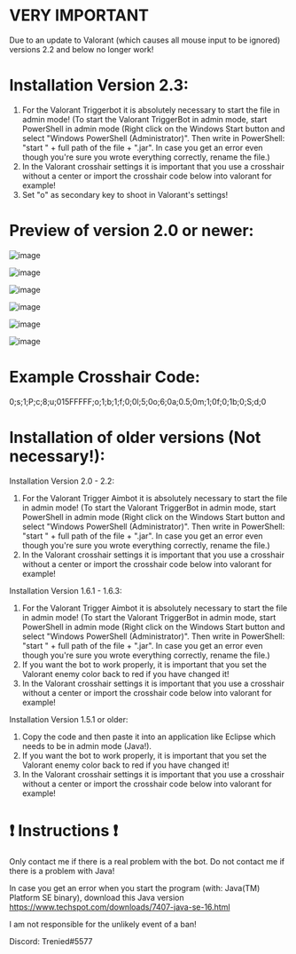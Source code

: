 # VERY IMPORTANT

Due to an update to Valorant (which causes all mouse input to be ignored) versions 2.2 and below no longer work!

# Installation Version 2.3:
  
1. For the Valorant Triggerbot it is absolutely necessary to start the file in admin mode! 
  (To start the Valorant TriggerBot in admin mode, start PowerShell in admin mode 
  (Right click on the Windows Start button and select "Windows PowerShell (Administrator)". 
  Then write in PowerShell: "start " + full path of the file + ".jar".
  In case you get an error even though you're sure you wrote everything correctly, rename the file.)
2. In the Valorant crosshair settings it is important that you use a crosshair without a center or import the crosshair code below into valorant for example!
3. Set "o" as secondary key to shoot in Valorant's settings!

# Preview of version 2.0 or newer: 

![image](https://user-images.githubusercontent.com/109001989/208522229-044c8e55-2a48-4a7d-9b34-811a382ec3dc.png)

![image](https://user-images.githubusercontent.com/109001989/208522361-7f18561f-59fd-4bfd-95dd-8a9a3a400785.png)

![image](https://user-images.githubusercontent.com/109001989/208522394-a5d3e875-1ee1-46c0-a244-d43d0e5e5bfa.png)

![image](https://user-images.githubusercontent.com/109001989/208522451-a45b35ce-e96c-4ff2-9d17-5e3666512b27.png)

![image](https://user-images.githubusercontent.com/109001989/208522493-86d647ec-b88e-416c-a664-a3ce0b00a7c1.png)

![image](https://user-images.githubusercontent.com/109001989/208522544-f4821653-beaa-44bd-9749-626f67da1442.png)
  
  # Example Crosshair Code: 
  
 0;s;1;P;c;8;u;015FFFFF;o;1;b;1;f;0;0l;5;0o;6;0a;0.5;0m;1;0f;0;1b;0;S;d;0

  
  # Installation of older versions (Not necessary!): 
  
  Installation Version 2.0 - 2.2:
1. For the Valorant Trigger Aimbot it is absolutely necessary to start the file in admin mode! 
  (To start the Valorant TriggerBot in admin mode, start PowerShell in admin mode 
  (Right click on the Windows Start button and select "Windows PowerShell (Administrator)". 
  Then write in PowerShell: "start " + full path of the file + ".jar".
  In case you get an error even though you're sure you wrote everything correctly, rename the file.)
2. In the Valorant crosshair settings it is important that you use a crosshair without a center or import the crosshair code below into valorant for example!

Installation Version 1.6.1 - 1.6.3:
1. For the Valorant Trigger Aimbot it is absolutely necessary to start the file in admin mode! 
  (To start the Valorant TriggerBot in admin mode, start PowerShell in admin mode 
  (Right click on the Windows Start button and select "Windows PowerShell (Administrator)". 
  Then write in PowerShell: "start " + full path of the file + ".jar".
  In case you get an error even though you're sure you wrote everything correctly, rename the file.)
2. If you want the bot to work properly, it is important that you set the Valorant enemy color back to red if you have changed it!
3. In the Valorant crosshair settings it is important that you use a crosshair without a center or import the crosshair code below into valorant for example!

Installation Version 1.5.1 or older:
1. Copy the code and then paste it into an application like Eclipse which needs to be in admin mode (Java!).
2. If you want the bot to work properly, it is important that you set the Valorant enemy color back to red if you have changed it!
3. In the Valorant crosshair settings it is important that you use a crosshair without a center or import the crosshair code below into valorant for example!
  
  
  # ❗️ Instructions ❗️
  
Only contact me if there is a real problem with the bot. Do not contact me if there is a problem with Java!

In case you get an error when you start the program (with: Java(TM) Platform SE binary), download this Java version https://www.techspot.com/downloads/7407-java-se-16.html

I am not responsible for the unlikely event of a ban!

Discord: Trenied#5577
